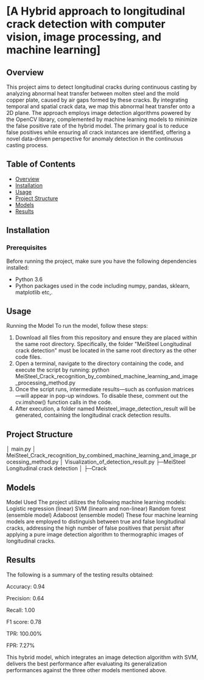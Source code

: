 # [A Hybrid approach to longitudinal crack detection with computer vision, image processing, and machine learning]

## Overview
This project aims to detect longitudinal cracks during continuous casting by analyzing abnormal heat transfer between molten steel and the mold copper plate, caused by air gaps formed by these cracks. By integrating temporal and spatial crack data, we map this abnormal heat transfer onto a 2D plane. The approach employs image detection algorithms powered by the OpenCV library, complemented by machine learning models to minimize the false positive rate of the hybrid model. The primary goal is to reduce false positives while ensuring all crack instances are identified, offering a novel data-driven perspective for anomaly detection in the continuous casting process.

## Table of Contents
- [Overview](#overview)
- [Installation](#installation)
- [Usage](#usage)
- [Project Structure](#project-structure)
- [Models](#models)
- [Results](#results)

## Installation
### Prerequisites
Before running the project, make sure you have the following dependencies installed:

- Python 3.6
- Python packages used in the code including numpy, pandas, sklearn, matplotlib etc,.


## Usage
Running the Model To run the model, follow these steps:

1. Download all files from this repository and ensure they are placed within the same root directory. Specifically, the folder "MeiSteel Longitudinal crack detection" must be located in the same root directory as the other code files.
2. Open a terminal, navigate to the directory containing the code, and execute the script by running:
python MeiSteel_Crack_recognition_by_combined_machine_learning_and_image_processing_method.py
3. Once the script runs, intermediate results—such as confusion matrices—will appear in pop-up windows. To disable these, comment out the cv.imshow() function calls in the code.
4. After execution, a folder named Meisteel_image_detection_result will be generated, containing the longitudinal crack detection results.

## Project Structure
│  main.py
│  MeiSteel_Crack_recognition_by_combined_machine_learning_and_image_processing_method.py
│  Visualization_of_detection_result.py
├─MeiSteel Longitudinal crack detection
│  ├─Crack

## Models
Model Used
The project utilizes the following machine learning models:
Logistic regression (linear)
SVM (linearn and non-linear)
Random forest (ensemble model)
Adaboost (ensemble model)
These four machine learning models are employed to distinguish between true and false longitudinal cracks, addressing the high number of false positives that persist after applying a pure image detection algorithm to thermographic images of longitudinal cracks.

## Results
The following is a summary of the testing results obtained:

Accuracy: 0.94

Precision: 0.64

Recall: 1.00

F1 score: 0.78

TPR: 100.00%

FPR: 7.27%

This hybrid model, which integrates an image detection algorithm with SVM, delivers the best performance after evaluating its generalization performances against the three other models mentioned above.
